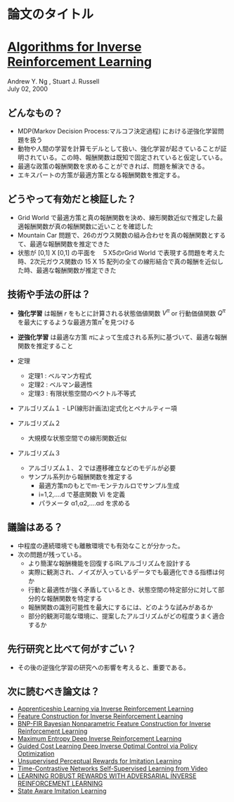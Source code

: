 論文のタイトル
===


# [Algorithms for Inverse Reinforcement Learning](http://www.andrewng.org/portfolio/algorithms-for-inverse-reinforcement-learning/)

Andrew Y. Ng ,
Stuart J. Russell<BR>
July 02, 2000 

## どんなもの？

- MDP(Markov Decision Process:マルコフ決定過程) における逆強化学習問題を扱う
- 動物や⼈間の学習を計算モデルとして扱い、強化学習が起きていることが証明されている。この時、報酬関数は既知で固定されていると仮定している。
- 最適な政策の報酬関数を求めることができれば、問題を解決できる。
- エキスパートの方策が最適方策となる報酬関数を推定する。

## どうやって有効だと検証した？

- Grid World で最適方策と真の報酬関数を決め、線形関数近似で推定した最適報酬関数が真の報酬関数に近いことを確認した
- Mountain Car  問題で、26のガウス関数の組み合わせを真の報酬関数とするて、最適な報酬関数を推定できた
- 状態が [0,1] X [0,1] の平面を　５X5のrGrid World で表現する問題を考えた時、2次元ガウス関数の 15 X 15 配列の全ての線形結合で真の報酬を近似した時、最適な報酬関数が推定できた


## 技術や手法の肝は？

  - **強化学習** は報酬 $r$ をもとに計算される状態価値関数 $V^π$ or 行動価値関数 $Q^π$ を最⼤にするような最適⽅策$π^*$を⾒つける
  - **逆強化学習** は最適な⽅策 $π$によって⽣成される系列に基づいて、最適な報酬関数を推定すること
    
  - 定理
    - 定理1 : ベルマン方程式
    - 定理2 : ベルマン最適性
    - 定理3 : 有限状態空間のベクトル不等式
  
  -  アルゴリズム１
    - LP(線形計画法)定式化とペナルティー項
 
  - アルゴリズム２
    - 大規模な状態空間での線形関数近似

  - アルゴリズム３
    - アルゴリズム１、２では遷移確立などのモデルが必要
    - サンプル系列から報酬関数を推定する
      - 最適方策πのもとでm-モンテカルロでサンプル生成
      - i=1,2,....d で基底関数 Vi を定義
      - パラメータ α1,α2,....αd を求める


## 議論はある？

- 中程度の連続環境でも離散環境でも有効なことが分かった。
- 次の問題が残っている。
  - より簡潔な報酬機能を回復するIRLアルゴリズムを設計する
  - 実際に観測され、ノイズが入っているデータでも最適化できる指標は何か
  - 行動と最適性が強く矛盾しているとき、状態空間の特定部分に対して部分的な報酬関数を特定する
  - 報酬関数の識別可能性を最大にするには、どのような試みがあるか
  - 部分的観測可能な環境に、提案したアルゴリズムがどの程度うまく適合するか


## 先行研究と比べて何がすごい？

- その後の逆強化学習の研究への影響を考えると、重要である。


## 次に読むべき論文は？

- [Apprenticeship Learning via Inverse Reinforcement Learning](https://arxiv.org/abs/1206.5264)
- [Feature Construction for Inverse Reinforcement Learning](https://homes.cs.washington.edu/~zoran/firl.pdf)
- [BNP-FIR Bayesian Nonparametric Feature Construction for Inverse Reinforcement Learning](https://www.ijcai.org/Proceedings/13/Papers/194.pdf)
- [Maximum Entropy Deep Inverse Reinforcement Learning](https://arxiv.org/abs/1507.04888)
- [Guided Cost Learning Deep Inverse Optimal Control via Policy Optimization](https://arxiv.org/abs/1603.00448)
- [Unsupervised Perceptual Rewards for Imitation Learning](https://arxiv.org/abs/1612.06699)
- [Time-Contrastive Networks Self-Supervised Learning from Video](https://sermanet.github.io/tcn/)
- [LEARNING ROBUST REWARDS WITH ADVERSARIAL INVERSE REINFORCEMENT LEARNING](https://arxiv.org/abs/1710.11248)
- [State Aware Imitation Learning](https://papers.nips.cc/paper/6884-state-aware-imitation-learning)

